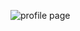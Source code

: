 ![profile page](https://scontent-mrs2-2.xx.fbcdn.net/v/t1.18169-9/17191528_1234168146704111_1403461673327146871_n.jpg?_nc_cat=102&ccb=1-6&_nc_sid=e3f864&_nc_eui2=AeG4zbikV8WNCYEBn_F7ELRjvwMyW_LfRjy_AzJb8t9GPM3osUv-02Www4n0GdxhODs&_nc_ohc=MPuR5rTPtZgAX-uQJzo&_nc_ht=scontent-mrs2-2.xx&oh=00_AT8Sx9Vd2gWOqzQu5uLwhawx5Mxib0U9QkxxVvnKPcN61Q&oe=62A26AC1)

